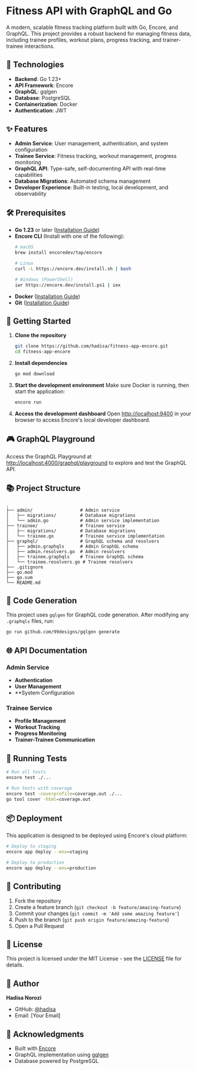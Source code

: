 # Fitness API with GraphQL and Go

A modern, scalable fitness tracking platform built with Go, Encore, and GraphQL. This project provides a robust backend for managing fitness data, including trainee profiles, workout plans, progress tracking, and trainer-trainee interactions.

## 🚀 Technologies

- **Backend**: Go 1.23+
- **API Framework**: Encore
- **GraphQL**: gqlgen
- **Database**: PostgreSQL
- **Containerization**: Docker
- **Authentication**: JWT

## ✨ Features

- **Admin Service**: User management, authentication, and system configuration
- **Trainee Service**: Fitness tracking, workout management, progress monitoring
- **GraphQL API**: Type-safe, self-documenting API with real-time capabilities
- **Database Migrations**: Automated schema management
- **Developer Experience**: Built-in testing, local development, and observability

## 🛠 Prerequisites

- **Go 1.23** or later ([Installation Guide](https://golang.org/doc/install))
- **Encore CLI** (Install with one of the following):
  ```bash
  # macOS
  brew install encoredev/tap/encore
  
  # Linux
  curl -L https://encore.dev/install.sh | bash
  
  # Windows (PowerShell)
  iwr https://encore.dev/install.ps1 | iex
  ```
- **Docker** ([Installation Guide](https://docs.docker.com/get-docker/))
- **Git** ([Installation Guide](https://git-scm.com/book/en/v2/Getting-Started-Installing-Git))

## 🚀 Getting Started

1. **Clone the repository**
   ```bash
   git clone https://github.com/hadisa/fitness-app-encore.git
   cd fitness-app-encore
   ```
2. **Install dependencies**
   ```bash
   go mod download
   ```

3. **Start the development environment**
   Make sure Docker is running, then start the application:
   ```bash
   encore run
   ```

4. **Access the development dashboard**
   Open [http://localhost:9400](http://localhost:9400) in your browser to access Encore's local developer dashboard.

## 🎮 GraphQL Playground

Access the GraphQL Playground at [http://localhost:4000/graphql/playground](http://localhost:4000/graphql/playground) to explore and test the GraphQL API.

## 📚 Project Structure

```
.
├── admin/                  # Admin service
│   ├── migrations/         # Database migrations
│   └── admin.go            # Admin service implementation
├── trainee/                # Trainee service
│   ├── migrations/         # Database migrations
│   └── trainee.go          # Trainee service implementation
├── graphql/                # GraphQL schema and resolvers
│   ├── admin.graphqls      # Admin GraphQL schema
│   ├── admin.resolvers.go  # Admin resolvers
│   ├── trainee.graphqls    # Trainee GraphQL schema
│   └── trainee.resolvers.go # Trainee resolvers
├── .gitignore
├── go.mod
├── go.sum
└── README.md
```

## 🔧 Code Generation

This project uses `gqlgen` for GraphQL code generation. After modifying any `.graphqls` files, run:

```bash
go run github.com/99designs/gqlgen generate
```

## 🌐 API Documentation

### Admin Service
- **Authentication**
- **User Management**
- **System Configuration

### Trainee Service
- **Profile Management**
- **Workout Tracking**
- **Progress Monitoring**
- **Trainer-Trainee Communication**

## 🧪 Running Tests

```bash
# Run all tests
encore test ./...

# Run tests with coverage
encore test -coverprofile=coverage.out ./...
go tool cover -html=coverage.out
```

## 📦 Deployment

This application is designed to be deployed using Encore's cloud platform:

```bash
# Deploy to staging
encore app deploy --env=staging

# Deploy to production
encore app deploy --env=production
```

## 🤝 Contributing

1. Fork the repository
2. Create a feature branch (`git checkout -b feature/amazing-feature`)
3. Commit your changes (`git commit -m 'Add some amazing feature'`)
4. Push to the branch (`git push origin feature/amazing-feature`)
5. Open a Pull Request

## 📄 License

This project is licensed under the MIT License - see the [LICENSE](LICENSE) file for details.

## 👤 Author

**Hadisa Norozi**

- GitHub: [@hadisa](https://github.com/hadisa)
- Email: [Your Email]

## 🙏 Acknowledgments

- Built with [Encore](https://encore.dev/)
- GraphQL implementation using [gqlgen](https://gqlgen.com/)
- Database powered by PostgreSQL